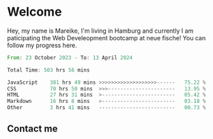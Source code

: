 # Welcome

Hey, my name is Mareike, I'm living in Hamburg and currently I am paticipating the Web Develeopment bootcamp at neue fische!
You can follow my progress here.

<!--START_SECTION:waka-->

```rust
From: 23 October 2023 - To: 13 April 2024

Total Time: 503 hrs 56 mins

JavaScript    381 hrs 49 mins >>>>>>>>>>>>>>>>>>>------   75.22 %
CSS           70 hrs 50 mins  >>>----------------------   13.95 %
HTML          27 hrs 31 mins  >------------------------   05.42 %
Markdown      16 hrs 8 mins   >------------------------   03.18 %
Other         3 hrs 41 mins   -------------------------   00.73 %
```

<!--END_SECTION:waka-->

## Contact me



